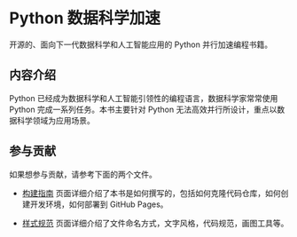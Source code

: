 # Python 数据科学加速

开源的、面向下一代数据科学和人工智能应用的 Python 并行加速编程书籍。

## 内容介绍

Python 已经成为数据科学和人工智能引领性的编程语言，数据科学家常常使用 Python 完成一系列任务。本书主要针对 Python 无法高效并行所设计，重点以数据科学领域为应用场景。

## 参与贡献

如果想参与贡献，请参考下面的两个文件。

* [构建指南](./contribute/info.md) 页面详细介绍了本书是如何撰写的，包括如何克隆代码仓库，如何创建开发环境，如何部署到 GitHub Pages。 

* [样式规范](./contribute/style.md) 页面详细介绍了文件命名方式，文字风格，代码规范，画图工具等。